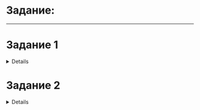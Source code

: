 # Задание:
-------
# Задание 1
<details>
Написать проект на FastAPI с использованием PostgreSQL в качестве БД. В проекте следует реализовать REST API по работе с меню ресторана, все CRUD операции.
Даны 3 сущности: Меню, Подменю, Блюдо.

Зависимости:
* У меню есть подменю, которые к ней привязаны.
* У подменю есть блюда.

Условия:
* Блюдо не может быть привязано напрямую к меню, минуя подменю.
* Блюдо не может находиться в 2-х подменю одновременно.
* Подменю не может находиться в 2-х меню одновременно.
* Если удалить меню, должны удалиться все подменю и блюда этого меню.
* Если удалить подменю, должны удалиться все блюда этого подменю.
* Цены блюд выводить с округлением до 2 знаков после запятой.
* Во время выдачи списка меню, для каждого меню добавлять кол-во подменю и блюд в этом меню.
* Во время выдачи списка подменю, для каждого подменю добавлять кол-во блюд в этом подменю.

# Запуск
------
Вам необходимо прописать следующие команды в вашей консоли:
```
git clone https://github.com/AKunshin/restaurant_menu
cd restaurant_menu
python3 -m venv env
```
Далее, активируйте виртуальную среду python

Для Linux:
```
. ./env/bin/activate
```

Для Windows:
```
. .\env\Scripts\activate
```
Необходимо создать файл .env и заполнить его своими данными, по образцу .env_example:

```
DB_HOST=db_host_name
DB_PORT=db_port
DB_USER=db_username
DB_NAME=db_name
DB_PASS=db_user_password
```

Установите требуемые зависимости,для этого пропишите в консоли:
```
pip install -r requirements.txt

```
Для запуска проекта в консоли пропишите команду:
```
uvicorn app.main:app --reload

```
Перейти на страницу автоматической документации Swagger:
```
http://localhost:8000/api/v1/docs
```


# Запуск Docker
------
Если у вас установлен Docker, вам потребуется всего лишь прописать 2 следующие команды:
```
docker compose build
docker compose up -d
```
##### Остановка docker:
-------
```
docker compose stop
```
Перейти на страницу автоматической документации Swagger:
```
http://localhost:8000/api/v1/docs
```
</details>

# Задание 2
<details>
Обернуть программные компоненты в контейнеры. 

Образы для Docker:
(API) python:3.10-slim
(DB) postgres:15.1-alpine

1.Написать CRUD тесты для ранее разработанного API с помощью библиотеки pytest
2.Подготовить отдельный контейнер для запуска тестов. Команду для запуска указать в README.md
3.Реализовать вывод количества подменю и блюд для Меню через один (сложный) ORM запрос.
4.Реализовать тестовый сценарий «Проверка кол-ва блюд и подменю в меню» из Postman с помощью pytest

# Запуск Docker
------
Для запуска контейнеров для тестирования выполните следующие команды:
```
docker compose -f docker-compose.test.yml build
docker compose -f docker-compose.test.yml up -d
```
##### Остановка docker:
-------
```
docker compose stop
```
Вывод количества подменю и блюд для Меню в одном сложном запросе реализован в эндпоинте:
```
app/menu/routers.py
@router.get("/test/{target_menu_id}")
```
Сам запрос находится app/menu/MenuDAO.py с следующем методе:
```
async def get_all_menu_fields_by_id(cls, id=id):
```
</details>

